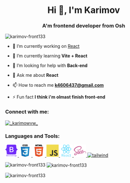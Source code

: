 <h1 align="center">Hi 👋, I'm Karimov</h1>
<h3 align="center">A'm frontend developer from Osh</h3>

<p align="left"> <img src="https://komarev.com/ghpvc/?username=karimov-front133&label=Profile%20views&color=0e75b6&style=flat" alt="karimov-front133" /> </p>

- 🔭 I’m currently working on [React](https://react.dev/)

- 🌱 I’m currently learning **Vite + React**

- 🤝 I’m looking for help with **Back-end**

- 💬 Ask me about **React**

- 📫 How to reach me **k4606437@gmail.com**

- ⚡ Fun fact **I think i'm olmast finish front-end**

<h3 align="left">Connect with me:</h3>
<p align="left">
<a href="https://instagram.com/_karimowvw_" target="blank"><img align="center" src="https://raw.githubusercontent.com/rahuldkjain/github-profile-readme-generator/master/src/images/icons/Social/instagram.svg" alt="_karimowvw_" height="30" width="40" /></a>
</p>

<h3 align="left">Languages and Tools:</h3>
<p align="left"> <a href="https://getbootstrap.com" target="_blank" rel="noreferrer"> <img src="https://raw.githubusercontent.com/devicons/devicon/master/icons/bootstrap/bootstrap-plain-wordmark.svg" alt="bootstrap" width="40" height="40"/> </a> <a href="https://www.w3schools.com/css/" target="_blank" rel="noreferrer"> <img src="https://raw.githubusercontent.com/devicons/devicon/master/icons/css3/css3-original-wordmark.svg" alt="css3" width="40" height="40"/> </a> <a href="https://www.w3.org/html/" target="_blank" rel="noreferrer"> <img src="https://raw.githubusercontent.com/devicons/devicon/master/icons/html5/html5-original-wordmark.svg" alt="html5" width="40" height="40"/> </a> <a href="https://developer.mozilla.org/en-US/docs/Web/JavaScript" target="_blank" rel="noreferrer"> <img src="https://raw.githubusercontent.com/devicons/devicon/master/icons/javascript/javascript-original.svg" alt="javascript" width="40" height="40"/> </a> <a href="https://reactjs.org/" target="_blank" rel="noreferrer"> <img src="https://raw.githubusercontent.com/devicons/devicon/master/icons/react/react-original-wordmark.svg" alt="react" width="40" height="40"/> </a> <a href="https://sass-lang.com" target="_blank" rel="noreferrer"> <img src="https://raw.githubusercontent.com/devicons/devicon/master/icons/sass/sass-original.svg" alt="sass" width="40" height="40"/> </a> <a href="https://tailwindcss.com/" target="_blank" rel="noreferrer"> <img src="https://www.vectorlogo.zone/logos/tailwindcss/tailwindcss-icon.svg" alt="tailwind" width="40" height="40"/> </a> </p>

<p><img align="left" src="https://github-readme-stats.vercel.app/api/top-langs?username=karimov-front133&show_icons=true&locale=en&layout=compact" alt="karimov-front133" /></p>

<p>&nbsp;<img align="center" src="https://github-readme-stats.vercel.app/api?username=karimov-front133&show_icons=true&locale=en" alt="karimov-front133" /></p>

<p><img align="center" src="https://github-readme-streak-stats.herokuapp.com/?user=karimov-front133&" alt="karimov-front133" /></p>
